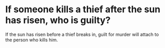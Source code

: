 # If someone kills a thief after the sun has risen, who is guilty?

If the sun has risen before a thief breaks in, guilt for murder will attach to the person who kills him.
